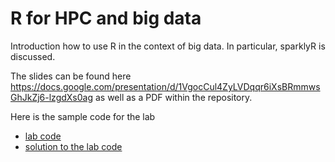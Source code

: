 # R for HPC and big data

Introduction how to use R in the context of big data. In particular, sparklyR is discussed.

The slides can be found here https://docs.google.com/presentation/d/1VgocCul4ZyLVDqqr6iXsBRmmwsGhJkZj6-lzgdXs0ag as well as a PDF within the repository.

Here is the sample code for the lab
- [lab code](r_bigData_integration_lab_questions.Rmd)
- [solution to the lab code](r_bigData_integration_lab.Rm)